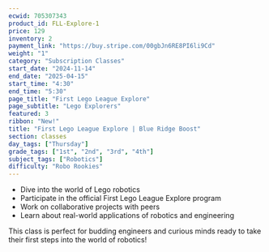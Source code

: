 ```yaml
---
ecwid: 705307343
product_id: FLL-Explore-1
price: 129
inventory: 2
payment_link: "https://buy.stripe.com/00gbJn6RE8PI6li9Cd"
weight: "1"
category: "Subscription Classes"
start_date: "2024-11-14"
end_date: "2025-04-15"
start_time: "4:30"
end_time: "5:30"
page_title: "First Lego League Explore"
page_subtitle: "Lego Explorers"
featured: 3
ribbon: "New!"
title: "First Lego League Explore | Blue Ridge Boost"
section: classes
day_tags: ["Thursday"]
grade_tags: ["1st", "2nd", "3rd", "4th"]
subject_tags: ["Robotics"]
difficulty: "Robo Rookies"
---
```

<p><strong></strong></p><ul><li>Dive into the world of Lego robotics</li>
	<li>Participate in the official First Lego League Explore program</li>
	<li>Work on collaborative projects with peers</li>
	<li>Learn about real-world applications of robotics and engineering</li>
</ul><p>This class is perfect for budding engineers and curious minds ready to take their first steps into the world of robotics!</p>
